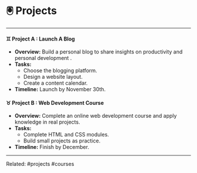 # 🖲 Projects
---

#### ♊ Project A : Launch A Blog
-  **Overview:** Build a personal blog to share insights on productivity and personal development .
-  **Tasks:**
	- Choose the blogging platform. 
	- Design a website layout.
	- Create a content calendar.
-  **Timeline:** Launch by November 30th.

#### ♉ Project B :  Web Development Course
-  **Overview:** Complete an online web development course and apply knowledge in real projects.
-  **Tasks:**
	- Complete HTML and CSS modules.
	- Build small projects as practice.
-  **Timeline:** Finish by December.

---
Related: #projects #courses